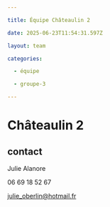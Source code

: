 ```yaml
---

title: Équipe Châteaulin 2

date: 2025-06-23T11:54:31.597Z

layout: team

categories:

  - équipe

  - groupe-3

---
```


# Châteaulin 2



## contact 

Julie Alanore

06 69 18 52 67

julie_oberlin@hotmail.fr

